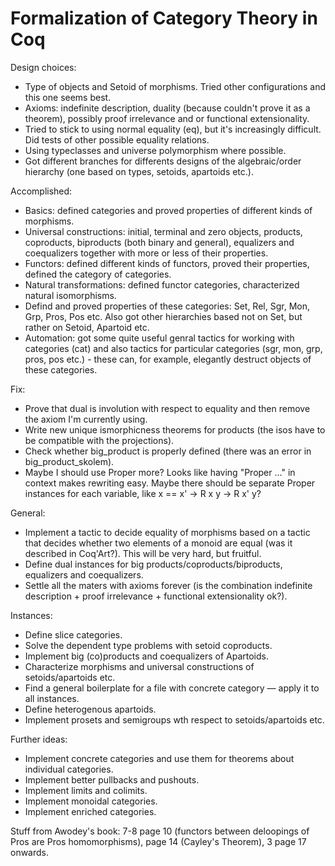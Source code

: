 # Formalization of Category Theory in Coq

Design choices:
 * Type of objects and Setoid of morphisms. Tried other configurations and this one seems best.
 * Axioms: indefinite description, duality (because couldn't prove it as a theorem), possibly proof irrelevance and or functional extensionality.
 * Tried to stick to using normal equality (eq), but it's increasingly difficult. Did tests of other possible equality relations.
 * Using typeclasses and universe polymorphism where possible.
 * Got different branches for differents designs of the algebraic/order hierarchy (one based on types, setoids, apartoids etc.).

Accomplished:
 * Basics: defined categories and proved properties of different kinds of morphisms.
 * Universal constructions: initial, terminal and zero objects, products, coproducts, biproducts (both binary and general), equalizers and coequalizers together with more or less of their properties.
 * Functors: defined different kinds of functors, proved their properties, defined the category of categories.
 * Natural transformations: defined functor categories, characterized natural isomorphisms.
 * Defind and proved properties of these categories: Set, Rel, Sgr, Mon, Grp, Pros, Pos etc. Also got other hierarchies based not on Set, but rather on Setoid, Apartoid etc.
 * Automation: got some quite useful genral tactics for working with categories (cat) and also tactics for particular categories (sgr, mon, grp, pros, pos etc.) - these can, for example, elegantly destruct objects of these categories.

Fix:
 * Prove that dual is involution with respect to equality and then remove the axiom I'm currently using.
 * Write new unique ismorphicness theorems for products (the isos have to be compatible with the projections).
 * Check whether big\_product is properly defined (there was an error in big\_product\_skolem).
 * Maybe I should use Proper more? Looks like having "Proper ..." in context makes rewriting easy. Maybe there should be separate Proper instances for each variable, like x == x' -> R x y -> R x' y?

General:
 * Implement a tactic to decide equality of morphisms based on a tactic that decides whether two elements of a monoid are equal (was it described in Coq'Art?). This will be very hard, but fruitful.
 * Define dual instances for big products/coproducts/biproducts, equalizers and coequalizers.
 * Settle all the maters with axioms forever (is the combination indefinite description + proof irrelevance + functional extensionality ok?).

Instances:
 * Define slice categories.
 * Solve the dependent type problems with setoid coproducts.
 * Implement big (co)products and coequalizers of Apartoids.
 * Characterize morphisms and universal constructions of setoids/apartoids etc.
 * Find a general boilerplate for a file with concrete category — apply it to all instances.
 * Define heterogenous apartoids.
 * Implement prosets and semigroups wth respect to setoids/apartoids etc.

Further ideas:
 * Implement concrete categories and use them for theorems about individual categories.
 * Implement better pullbacks and pushouts.
 * Implement limits and colimits.
 * Implement monoidal categories.
 * Implement enriched categories.

Stuff from Awodey's book: 7-8 page 10 (functors between deloopings of Pros are Pros homomorphisms), page 14 (Cayley's Theorem), 3 page 17 onwards.
